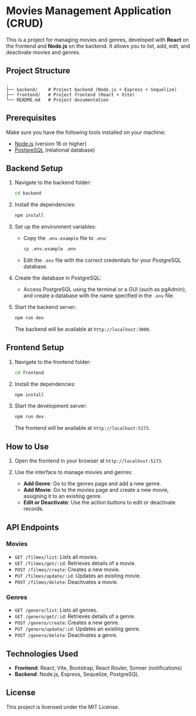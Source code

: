 
# Movies Management Application (CRUD)

This is a project for managing movies and genres, developed with **React** on the frontend and **Node.js** on the backend. It allows you to list, add, edit, and deactivate movies and genres.

## Project Structure

```
.
├── backend/    # Project backend (Node.js + Express + Sequelize)
├── frontend/   # Project frontend (React + Vite)
└── README.md   # Project documentation
````

## Prerequisites

Make sure you have the following tools installed on your machine:

- [Node.js](https://nodejs.org/) (version 16 or higher)
- [PostgreSQL](https://www.postgresql.org/) (relational database)

## Backend Setup

1. Navigate to the backend folder:
   ```bash
   cd backend
   ```

2. Install the dependencies:

   ```bash
   npm install
   ```

3. Set up the environment variables:

   * Copy the `.env.example` file to `.env`:

     ```bash
     cp .env.example .env
     ```
   * Edit the `.env` file with the correct credentials for your PostgreSQL database.

4. Create the database in PostgreSQL:

   * Access PostgreSQL using the terminal or a GUI (such as pgAdmin), and create a database with the name specified in the `.env` file.

5. Start the backend server:

   ```bash
   npm run dev
   ```

   The backend will be available at `http://localhost:3000`.

## Frontend Setup

1. Navigate to the frontend folder:

   ```bash
   cd frontend
   ```

2. Install the dependencies:

   ```bash
   npm install
   ```

3. Start the development server:

   ```bash
   npm run dev
   ```

   The frontend will be available at `http://localhost:5173`.

## How to Use

1. Open the frontend in your browser at `http://localhost:5173`.
2. Use the interface to manage movies and genres:

   * **Add Genre**: Go to the genres page and add a new genre.
   * **Add Movie**: Go to the movies page and create a new movie, assigning it to an existing genre.
   * **Edit or Deactivate**: Use the action buttons to edit or deactivate records.

## API Endpoints

### Movies

* `GET /filmes/list`: Lists all movies.
* `GET /filmes/get/:id`: Retrieves details of a movie.
* `POST /filmes/create`: Creates a new movie.
* `PUT /filmes/update/:id`: Updates an existing movie.
* `POST /filmes/delete`: Deactivates a movie.

### Genres

* `GET /genero/list`: Lists all genres.
* `GET /genero/get/:id`: Retrieves details of a genre.
* `POST /genero/create`: Creates a new genre.
* `PUT /genero/update/:id`: Updates an existing genre.
* `POST /genero/delete`: Deactivates a genre.

## Technologies Used

* **Frontend**: React, Vite, Bootstrap, React Router, Sonner (notifications)
* **Backend**: Node.js, Express, Sequelize, PostgreSQL

## License

This project is licensed under the MIT License.

